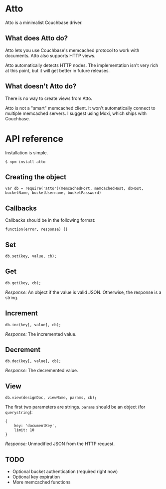 Atto
====
Atto is a minimalist Couchbase driver.

What does Atto do?
----
Atto lets you use Couchbase's memcached protocol to work with documents. Atto also supports HTTP views.

Atto automatically detects HTTP nodes. The implementation isn't very rich at this point, but it will get better in future releases.

What doesn't Atto do?
----
There is no way to create views from Atto.

Atto is not a "smart" memcached client. It won't automatically connect to multiple memcached servers. I suggest using Moxi, which ships with Couchbase.

API reference
====
Installation is simple.

	$ npm install atto

Creating the object
----
	var db = require('atto')(memcachedPort, memcachedHost, dbHost, bucketName, bucketUsername, bucketPassword)

Callbacks
----
Callbacks should be in the following format:

	function(error, response) {}

Set
----
	db.set(key, value, cb);

Get
----
	db.get(key, cb);

*Response:* An object if the value is valid JSON. Otherwise, the response is a string.

Increment
----
	db.inc(key[, value], cb);

*Response:* The incremented value.

Decrement
----
	db.dec(key[, value], cb);

*Response:* The decremented value.

View
----
	db.view(designDoc, viewName, params, cb);

The first two parameters are strings. `params` should be an object (for `querystring`):

	{
		key: 'documentKey',
		limit: 10
	}

*Response:* Unmodified JSON from the HTTP request.

TODO
----
* Optional bucket authentication (required right now)
* Optional key expiration
* More memcached functions
